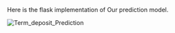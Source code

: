 Here is the flask implementation of Our prediction model.

![Term_deposit_Prediction](https://user-images.githubusercontent.com/47264501/116280798-afc0f400-a7a6-11eb-8fdd-351a6c068067.gif)

